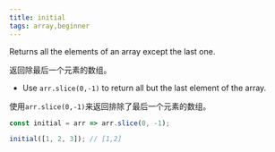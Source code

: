 ```yaml
---
title: initial
tags: array,beginner
---
```


Returns all the elements of an array except the last one.

返回除最后一个元素的数组。

- Use `arr.slice(0,-1)` to return all but the last element of the array.

使用`arr.slice(0,-1)`来返回排除了最后一个元素的数组。

```js
const initial = arr => arr.slice(0, -1);
```

```js
initial([1, 2, 3]); // [1,2]
```
